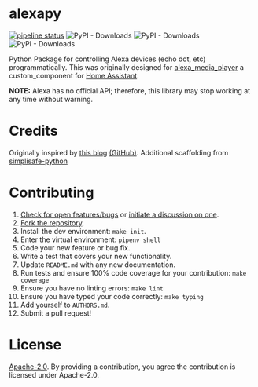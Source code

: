 # alexapy

[![pipeline status](https://gitlab.com/keatontaylor/alexapy/badges/master/pipeline.svg)](https://gitlab.com/keatontaylor/alexapy/commits/master)
![PyPI - Downloads](https://img.shields.io/pypi/dd/alexapy)
![PyPI - Downloads](https://img.shields.io/pypi/dw/alexapy)
![PyPI - Downloads](https://img.shields.io/pypi/dm/alexapy)

Python Package for controlling Alexa devices (echo dot, etc) programmatically. This was originally designed for [alexa_media_player](https://github.com/custom-components/alexa_media_player) a custom_component for [Home Assistant](https://www.home-assistant.io/).

**NOTE:** Alexa has no official API; therefore, this library may stop
working at any time without warning.

# Credits
Originally inspired by [this blog](https://blog.loetzimmer.de/2017/10/amazon-alexa-hort-auf-die-shell-echo.html) [(GitHub)](https://github.com/thorsten-gehrig/alexa-remote-control).
Additional scaffolding from [simplisafe-python](https://github.com/bachya/simplisafe-python)

# Contributing

1.  [Check for open features/bugs](https://gitlab.com/keatontaylor/alexapy/issues)
  or [initiate a discussion on one](https://gitlab.com/keatontaylor/alexapy/issues/new).
2.  [Fork the repository](https://gitlab.com/keatontaylor/alexapy/forks/new).
3.  Install the dev environment: `make init`.
4.  Enter the virtual environment: `pipenv shell`
5.  Code your new feature or bug fix.
6.  Write a test that covers your new functionality.
7.  Update `README.md` with any new documentation.
8.  Run tests and ensure 100% code coverage for your contribution: `make coverage`
9.  Ensure you have no linting errors: `make lint`
10. Ensure you have typed your code correctly: `make typing`
11. Add yourself to `AUTHORS.md`.
12. Submit a pull request!

# License
[Apache-2.0](LICENSE). By providing a contribution, you agree the contribution is licensed under Apache-2.0.
